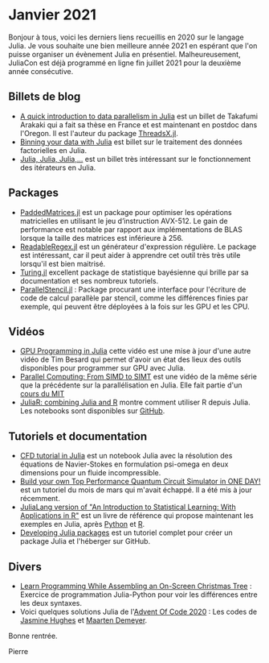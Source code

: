 # Janvier 2021

Bonjour à tous, voici les derniers liens recueillis en 2020 sur le langage Julia.
Je vous souhaite une bien meilleure année 2021 en espérant que l'on puisse organiser un évènement Julia en présentiel. Malheureusement, JuliaCon est déjà programmé en ligne fin juillet 2021 pour la deuxième année consécutive.

## Billets de blog

- [A quick introduction to data parallelism in Julia](https://juliafolds.github.io/data-parallelism/tutorials/quick-introduction/) est un billet de Takafumi Arakaki qui a fait sa thèse en France et est maintenant en postdoc dans l'Oregon. Il est l'auteur du package [ThreadsX.jl](https://github.com/tkf/ThreadsX.jl).
- [Binning your data with Julia](https://bkamins.github.io/julialang/2020/12/11/binning.html) est billet sur le traitement des données factorielles en Julia.
- [Julia, Julia, Julia,...](https://aleph-zero-heroes.netlify.app/posts/julia_iterators/) est un billet très intéressant sur le fonctionnement des itérateurs en Julia.

## Packages

- [PaddedMatrices.jl](https://github.com/chriselrod/PaddedMatrices.jl) est un package pour optimiser les opérations matricielles en utilisant le jeu d’instruction AVX-512. Le gain de performance est notable par rapport aux implémentations de BLAS lorsque la taille des matrices est inférieure à 256.
- [ReadableRegex.jl](https://github.com/jkrumbiegel/ReadableRegex.jl) est un générateur d'expression régulière. Le package est intéressant, car il peut aider à apprendre cet outil très très utile lorsqu'il est bien maitrisé.
- [Turing.jl](https://turing.ml/dev/) excellent package de statistique bayésienne qui brille par sa documentation et ses nombreux tutoriels.
- [ParallelStencil.jl](https://github.com/omlins/ParallelStencil.jl) : Package procurant une interface pour l'écriture de code de calcul parallèle par stencil, comme les différences finies par exemple, qui peuvent être déployées à la fois sur les GPU et les CPU.

## Vidéos

- [GPU Programming in Julia](https://youtu.be/v9bFRg4rUfk) cette vidéo est une mise à jour d'une autre vidéo de Tim Besard qui permet d'avoir un état des lieux des outils disponibles pour programmer sur GPU avec Julia.
- [Parallel Computing: From SIMD to SIMT](https://youtu.be/KCYlEub_8xc) est une vidéo de la même série que la précédente sur la parallélisation en Julia. Elle fait partie d'un [cours du MIT](https://github.com/mitmath/18337)
- [JuliaR: combining Julia and R](https://youtu.be/B8COgzAVNmU) montre comment utiliser R depuis Julia. Les notebooks sont disponibles sur [GitHub](https://github.com/ppalmes/AMLPipelineR).

## Tutoriels et documentation

- [CFD tutorial in Julia](https://emadmasroor.github.io/2020/12/16/CFD-tutorial-in-julia.html) est un notebook Julia avec la résolution des équations de Navier-Stokes en formulation psi-omega en deux dimensions pour un fluide incompressible.
- [Build your own Top Performance Quantum Circuit Simulator in ONE DAY!](https://blog.rogerluo.me/2020/03/31/yany/) est un tutoriel du mois de mars qui m'avait échappé. Il a été mis à jour récemment.
- [JuliaLang version of "An Introduction to Statistical Learning: With Applications in R"](https://github.com/tndoan/ISLR.jl) est un livre de référence qui propose maintenant les exemples en Julia, après [Python](https://github.com/JWarmenhoven/ISLR-python) et [R](https://cran.r-project.org/web/packages/ISLR/index.html).
- [Developing Julia packages](https://syl1.gitbook.io/julia-language-a-concise-tutorial/language-core/11-developing-julia-packages) est un tutoriel complet pour créer un package Julia et l'héberger sur GitHub.

## Divers

- [Learn Programming While Assembling an On-Screen Christmas Tree](https://medium.com/towards-artificial-intelligence/learn-programming-while-assembling-an-on-screen-christmas-tree-1f09ba05e82a) : Exercice de programmation Julia-Python pour voir les différences entre les deux syntaxes.
- Voici quelques solutions Julia de l'[Advent Of Code 2020](https://adventofcode.com) : Les codes de [Jasmine Hughes](https://github.com/jashughes/adventofcode2020) et [Maarten Demeyer](https://github.com/mpjdem/adventofcode2020).

Bonne rentrée.

Pierre
